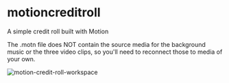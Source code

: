 # motioncreditroll
A simple credit roll built with Motion

The .motn file does NOT contain the source media for the background music or the three video clips, so you'll need to reconnect those to media of your own.

![motion-credit-roll-workspace](https://cloud.githubusercontent.com/assets/305140/13059076/b1efdb90-d3f5-11e5-97e3-d6e10d604e0b.jpg)
